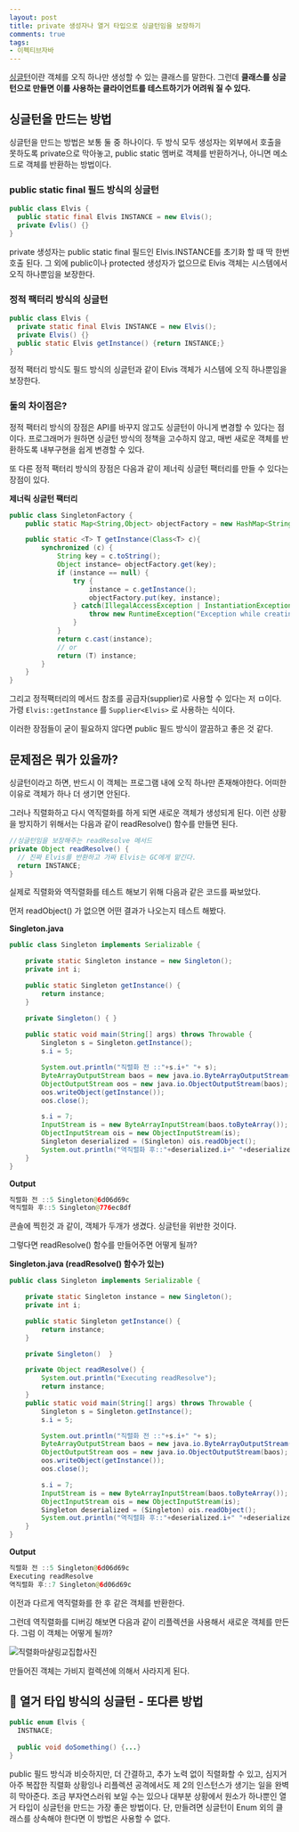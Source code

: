 ```yaml
---
layout: post
title: private 생성자나 열거 타입으로 싱글턴임을 보장하기
comments: true 
tags:
- 이펙티브자바
---
```




[싱글턴](https://donghyeon.dev/design%20pattern/2020/02/04/%EC%8B%B1%EA%B8%80%ED%86%A4-%ED%8C%A8%ED%84%B4/)이란 객체를 오직 하나만 생성할 수 있는 클래스를 말한다. 그런데 **클래스를 싱글턴으로 만들면 이를 사용하는 클라이언트를 테스트하기가 어려워 질 수 있다.**

## 싱글턴을 만드는 방법

싱글턴을 만드는 방법은 보통 둘 중 하나이다. 두 방식 모두 생성자는 외부에서 호출을 못하도록 private으로 막아놓고, public static 멤버로 객체를 반환하거나, 아니면 메소드로 객체를 반환하는 방법이다.

### public static final 필드 방식의 싱글턴

```java
public class Elvis {
  public static final Elvis INSTANCE = new Elvis();
  private Evlis() {}
}
```

private 생성자는 public static final 필드인 Elvis.INSTANCE를 초기화 할 때 딱 한번 호출 된다. 그 외에 public이나 protected 생성자가 없으므로 Elvis 객체는 시스템에서 오직 하나뿐임을 보장한다.



### 정적 팩터리 방식의 싱글턴

```java
public class Elvis {
  private static final Elvis INSTANCE = new Elvis();
  private Elvis() {}
  public static Elvis getInstance() {return INSTANCE;}
}
```

정적 팩터리 방식도 필드 방식의 싱글턴과 같이 Elvis 객체가 시스템에 오직 하나뿐임을 보장한다.

### 둘의 차이점은?

정적 팩터리 방식의 장점은 API를 바꾸지 않고도 싱글턴이 아니게 변경할 수 있다는 점이다. 프로그래머가 원하면 싱글턴 방식의 정책을 고수하지 않고, 매번 새로운 객체를 반환하도록 내부구현을 쉽게 변경할 수 있다. 

또 다른 정적 팩터리 방식의 장점은 다음과 같이 제너릭 싱글턴 팩터리를 만들 수 있다는 장점이 있다.

**제너릭 싱글턴 팩터리**

```java
public class SingletonFactory {
    public static Map<String,Object> objectFactory = new HashMap<String, Object>();

    public static <T> T getInstance(Class<T> c){
        synchronized (c) {
            String key = c.toString();
            Object instance= objectFactory.get(key);
            if (instance == null) {
                try {
                    instance = c.getInstance();
                    objectFactory.put(key, instance);
                } catch(IllegalAccessException | InstantiationException e){
                    throw new RuntimeException("Exception while creating singleton instance for class : "+key+" - Exception Message : "+e);
                }
            }
            return c.cast(instance);
            // or
            return (T) instance;
        }
    }
}
```

그리고 정적팩터리의 메서드 참조를 공급자(supplier)로 사용할 수 있다는 저 ㅁ이다. 가령 `Elvis::getInstance` 를 `Supplier<Elvis>` 로 사용하는 식이다.

이러한 장점들이 굳이 필요하지 않다면 public 필드 방식이 깔끔하고 좋은 것 같다.

## 문제점은 뭐가 있을까?

싱글턴이라고 하면, 반드시 이 객체는 프로그램 내에 오직 하나만 존재해야한다. 어떠한 이유로 객체가 하나 더 생기면 안된다.

그러나 직렬화하고 다시 역직렬화를 하게 되면 새로운 객체가 생성되게 된다. 이런 상황을 방지하기 위해서는 다음과 같이 readResolve() 함수를 만들면 된다.

```java
//싱글턴임을 보장해주는 readResolve 메서드
private Object readResolve() {
  // 진짜 Elvis를 반환하고 가짜 Elvis는 GC에게 맡긴다.
  return INSTANCE;
}
```

실제로 직렬화와 역직렬화를 테스트 해보기 위해 다음과 같은 코드를 짜보았다.

먼저 readObject() 가 없으면 어떤 결과가 나오는지 테스트 해봤다.

**Singleton.java**

```java
public class Singleton implements Serializable {

    private static Singleton instance = new Singleton();
    private int i;

    public static Singleton getInstance() {
        return instance;
    }

    private Singleton() { }
    
    public static void main(String[] args) throws Throwable {
        Singleton s = Singleton.getInstance();
        s.i = 5;

        System.out.println("직렬화 전 ::"+s.i+" "+ s);
        ByteArrayOutputStream baos = new java.io.ByteArrayOutputStream();
        ObjectOutputStream oos = new java.io.ObjectOutputStream(baos);
        oos.writeObject(getInstance());
        oos.close();

        s.i = 7;
        InputStream is = new ByteArrayInputStream(baos.toByteArray());
        ObjectInputStream ois = new ObjectInputStream(is);
        Singleton deserialized = (Singleton) ois.readObject();
        System.out.println("역직렬화 후::"+deserialized.i+" "+deserialized);
    }
}
```

**Output**

```java
직렬화 전 ::5 Singleton@6d06d69c
역직렬화 후::5 Singleton@776ec8df
```

콘솔에 찍힌것 과 같이, 객체가 두개가 생겼다. 싱글턴을 위반한 것이다.

그렇다면 readResolve() 함수를 만들어주면 어떻게 될까?

**Singleton.java (readResolve() 함수가 있는)**

```java
public class Singleton implements Serializable {

    private static Singleton instance = new Singleton();
    private int i;

    public static Singleton getInstance() {
        return instance;
    }

    private Singleton()  }

    private Object readResolve() {
        System.out.println("Executing readResolve");
        return instance;
    }
    public static void main(String[] args) throws Throwable {
        Singleton s = Singleton.getInstance();
        s.i = 5;

        System.out.println("직렬화 전 ::"+s.i+" "+ s);
        ByteArrayOutputStream baos = new java.io.ByteArrayOutputStream();
        ObjectOutputStream oos = new java.io.ObjectOutputStream(baos);
        oos.writeObject(getInstance());
        oos.close();

        s.i = 7;
        InputStream is = new ByteArrayInputStream(baos.toByteArray());
        ObjectInputStream ois = new ObjectInputStream(is);
        Singleton deserialized = (Singleton) ois.readObject();
        System.out.println("역직렬화 후::"+deserialized.i+" "+deserialized);
    }
}
```

**Output**

```java
직렬화 전 ::5 Singleton@6d06d69c
Executing readResolve
역직렬화 후::7 Singleton@6d06d69c
```

이전과 다르게 역직렬화를 한 후 같은 객체를 반환한다.

그런데 역직렬화를 디버깅 해보면 다음과 같이 리플렉션을 사용해서 새로운 객체를 만든다. 그럼 이 객체는 어떻게 될까?

![직렬화마샬링교집합사진]({{site.url}}/images/unserDebug.png)

만들어진 객체는 가비지 컬렉션에 의해서 사라지게 된다.



## 👊 열거 타입 방식의 싱글턴 - 또다른 방법 

```java
public enum Elvis {
  INSTNACE;
  
  public void doSomething() {...}
}
```

public 필드 방식과 비슷하지만, 더 간결하고, 추가 노력 없이 직렬화할 수 있고, 심지거 아주 복잡한 직렬화 상황잉나 리플렉션 공격에서도 제 2의 인스턴스가 생기는 일을 완벽히 막아준다. 조금 부자연스러워 보일 수는 있으나 대부분 상황에서 원소가 하나뿐인 열거 타입이 싱글턴을 만드는 가장 좋은 방법이다. 단, 만들려면 싱글턴이 Enum 외의 클래스를 상속해야 한다면 이 방법은 사용할 수 없다.